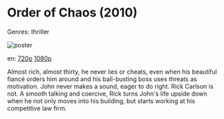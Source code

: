 # Order of Chaos (2010)

Genres: thriller

![poster](http://image.tmdb.org/t/p/w500/hdp0hDIXt7SxFXsi5MeA5vJ04yq.jpg)

en:
  [720p](magnet:?xt=urn:btih:f377f36816f40b09dcddca94595a84d3e134f4e1&dn=Order+of+Chaos+(2010)&tr=udp%3A%2F%2Ftracker.yify-torrents.com%2Fannounce&tr=udp%3A%2F%2Fopen.demonii.com%3A1337%2Fannounce&tr=udp%3A%2F%2Fexodus.desync.com%3A6969&tr=udp%3A%2F%2Ftracker.istole.it%3A80&tr=udp%3A%2F%2Ftracker.publicbt.com%3A80&tr=udp%3A%2F%2Ftracker.publichd.eu%3A80%2Fannounce&tr=udp%3A%2F%2Ftracker.openbittorrent.com%3A80%2Fannounce&tr=udp%3A%2F%2Fcoppersurfer.tk%3A6969%2Fannounce)
  [1080p](magnet:?xt=urn:btih:B617A1AB0D7AC35B995FDB59A688445575605EA3&tr=udp://glotorrents.pw:6969/announce&tr=udp://tracker.opentrackr.org:1337/announce&tr=udp://torrent.gresille.org:80/announce&tr=udp://tracker.openbittorrent.com:80&tr=udp://tracker.coppersurfer.tk:6969&tr=udp://tracker.leechers-paradise.org:6969&tr=udp://p4p.arenabg.ch:1337&tr=udp://tracker.internetwarriors.net:1337)
  


Almost rich, almost thirty, he never lies or cheats, even when his beautiful fiancé orders him around and his ball-busting boss uses threats as motivation. John never makes a sound, eager to do right. Rick Carlson is not. A smooth talking and coercive, Rick turns John's life upside down when he not only moves into his building, but starts working at his competitive law firm.